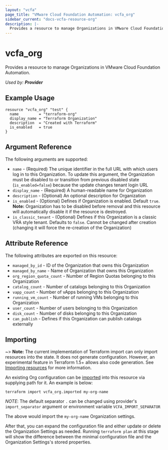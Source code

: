 ```yaml
---
layout: "vcfa"
page_title: "VMware Cloud Foundation Automation: vcfa_org"
sidebar_current: "docs-vcfa-resource-org"
description: |-
  Provides a resource to manage Organizations in VMware Cloud Foundation Automation.
---
```


# vcfa\_org

Provides a resource to manage Organizations in VMware Cloud Foundation Automation.

_Used by: **Provider**_

## Example Usage

```hcl
resource "vcfa_org" "test" {
  name         = "terraform-org"
  display_name = "Terraform Organization"
  description  = "Created with Terraform"
  is_enabled   = true
}
```

## Argument Reference

The following arguments are supported:

- `name` - (Required) The unique identifier in the full URL with which users log in to this Organization.
  To update this argument, the Organization must be disabled to or transition from previous disabled state
  (`is_enabled=false`) because the update changes tenant login URL
- `display_name` - (Required) A human-readable name for Organization
- `description` - (Optional) An optional description for Organization
- `is_enabled` - (Optional) Defines if Organization is enabled. Default `true`. **Note:**
  Organization has to be disabled before removal and this resource will automatically disable it if
  the resource is destroyed.
- `is_classic_tenant` - (Optional) Defines if this Organization is a classic VRA style tenant. Defaults to `false`. Cannot be
  changed after creation (changing it will force the re-creation of the Organization)

## Attribute Reference

The following attributes are exported on this resource:

- `managed_by_id` - ID of the Organization that owns this Organization
- `managed_by_name` - Name of Organization that owns this Organization
- `org_region_quota_count` - Number of Region Quotas belonging to this Organization
- `catalog_count` - Number of catalogs belonging to this Organization
- `vapp_count` - Number of vApps belonging to this Organization
- `running_vm_count` - Number of running VMs belonging to this Organization
- `user_count` - Number of users belonging to this Organization
- `disk_count` - Number of disks belonging to this Organization
- `can_publish` - Defines if this Organization can publish catalogs externally

## Importing

~> **Note:** The current implementation of Terraform import can only import resources into the
state. It does not generate configuration. However, an experimental feature in Terraform 1.5+ allows
also code generation. See [Importing resources][importing-resources] for more information.

An existing Org configuration can be [imported][docs-import] into this resource via supplying path
for it. An example is below:

```
terraform import vcfa_org.imported my-org-name
```

_NOTE_: The default separator `.` can be changed using provider's `import_separator` argument or environment variable `VCFA_IMPORT_SEPARATOR`

The above would import the `my-org-name` Organization settings.

After that, you can expand the configuration file and either update or delete the Organization Settings as needed. Running `terraform plan`
at this stage will show the difference between the minimal configuration file and the Organization Settings's stored properties.

[docs-import]: https://www.terraform.io/docs/import
[importing-resources]: /providers/vmware/vcfa/latest/docs/guides/importing_resources